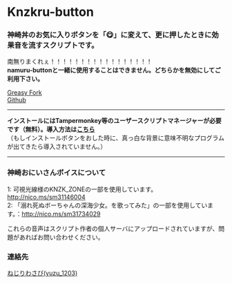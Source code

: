 # Knzkru-button
### 神崎丼のお気に入りボタンを「😋」に変えて、更に押したときに効果音を流すスクリプトです。
南無りまくれぇ！！！！！！！！！！！！！！！！！     
__namuru-buttonと一緒に使用することはできません。どちらかを無効にしてご利用下さい。__

[Greasy Fork](https://greasyfork.org/ja/scripts/32819-knzkru-button)   
[Github](https://github.com/yuzulabo/namuru-button/tree/knzkru-button)
___________________________
__インストールにはTampermonkey等のユーザースクリプトマネージャーが必要です（無料）。導入方法は[こちら](https://greasyfork.org/ja/help/installing-user-scripts)__    
（もしインストールボタンをおした時に、真っ白な背景に意味不明なプログラムが出てきたら導入されていません。）
___________________________


### 神崎おにいさんボイスについて
1: 可視光線様のKNZK_ZONEの一部を使用しています。http://nico.ms/sm31146004   
2: 「溺れ死ぬボーちゃんの深海少女。を歌ってみた」の一部を使用しています。：http://nico.ms/sm31734029


これらの音声はスクリプト作者の個人サーバにアップロードされていますが、問題があればお問い合わせください。

### 連絡先
[ねじりわさび(yuzu_1203)](https://knzkoniisan.m.to/@y)
